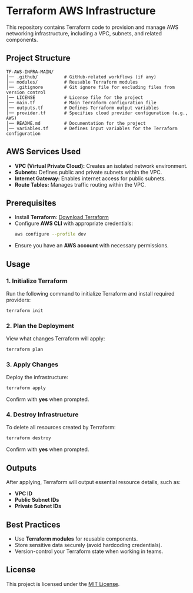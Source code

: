 # Terraform AWS Infrastructure

This repository contains Terraform code to provision and manage AWS networking infrastructure, including a VPC, subnets, and related components.

## Project Structure
```
TF-AWS-INFRA-MAIN/
│── .github/          # GitHub-related workflows (if any)
│── modules/          # Reusable Terraform modules
│── .gitignore        # Git ignore file for excluding files from version control
│── LICENSE           # License file for the project
│── main.tf           # Main Terraform configuration file
│── outputs.tf        # Defines Terraform output variables
│── provider.tf       # Specifies cloud provider configuration (e.g., AWS)
│── README.md         # Documentation for the project
│── variables.tf      # Defines input variables for the Terraform configuration
```

## AWS Services Used
- **VPC (Virtual Private Cloud):** Creates an isolated network environment.
- **Subnets:** Defines public and private subnets within the VPC.
- **Internet Gateway:** Enables internet access for public subnets.
- **Route Tables:** Manages traffic routing within the VPC.

## Prerequisites
- Install **Terraform**: [Download Terraform](https://developer.hashicorp.com/terraform/downloads)
- Configure **AWS CLI** with appropriate credentials:
  ```sh
  aws configure --profile dev
  ```
- Ensure you have an **AWS account** with necessary permissions.

## Usage
### 1. Initialize Terraform
Run the following command to initialize Terraform and install required providers:
```sh
terraform init
```

### 2. Plan the Deployment
View what changes Terraform will apply:
```sh
terraform plan
```

### 3. Apply Changes
Deploy the infrastructure:
```sh
terraform apply
```
Confirm with **yes** when prompted.

### 4. Destroy Infrastructure
To delete all resources created by Terraform:
```sh
terraform destroy
```
Confirm with **yes** when prompted.

## Outputs
After applying, Terraform will output essential resource details, such as:
- **VPC ID**
- **Public Subnet IDs**
- **Private Subnet IDs**

## Best Practices
- Use **Terraform modules** for reusable components.
- Store sensitive data securely (avoid hardcoding credentials).
- Version-control your Terraform state when working in teams.

## License
This project is licensed under the [MIT License](LICENSE).

